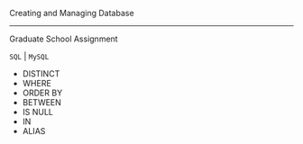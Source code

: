 Creating and Managing Database
<hr>
Graduate School Assignment

``SQL`` | ``MySQL`` 
- DISTINCT
- WHERE
- ORDER BY
- BETWEEN
- IS NULL
- IN
- ALIAS
